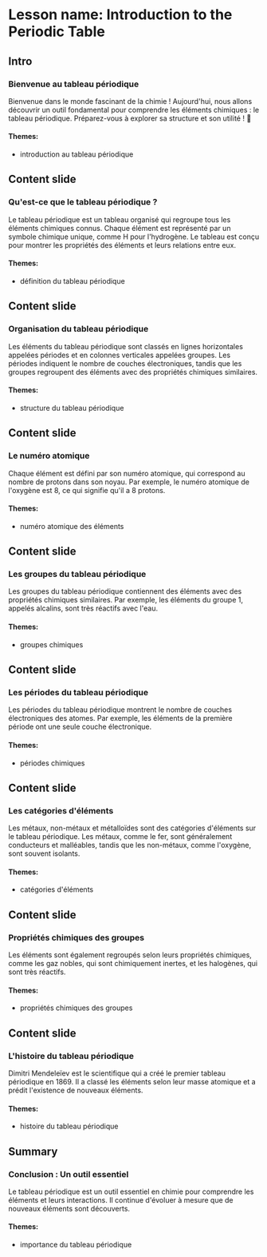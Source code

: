 # Lesson name: Introduction to the Periodic Table

## Intro

### Bienvenue au tableau périodique

Bienvenue dans le monde fascinant de la chimie ! Aujourd'hui, nous allons découvrir un outil fondamental pour comprendre les éléments chimiques : le tableau périodique. Préparez-vous à explorer sa structure et son utilité ! 🌟

#### **Themes:**
- introduction au tableau périodique

## Content slide

### Qu'est-ce que le tableau périodique ?

Le tableau périodique est un tableau organisé qui regroupe tous les éléments chimiques connus. Chaque élément est représenté par un symbole chimique unique, comme H pour l'hydrogène. Le tableau est conçu pour montrer les propriétés des éléments et leurs relations entre eux.

#### **Themes:**
- définition du tableau périodique

## Content slide

### Organisation du tableau périodique

Les éléments du tableau périodique sont classés en lignes horizontales appelées périodes et en colonnes verticales appelées groupes. Les périodes indiquent le nombre de couches électroniques, tandis que les groupes regroupent des éléments avec des propriétés chimiques similaires.

#### **Themes:**
- structure du tableau périodique

## Content slide

### Le numéro atomique

Chaque élément est défini par son numéro atomique, qui correspond au nombre de protons dans son noyau. Par exemple, le numéro atomique de l'oxygène est 8, ce qui signifie qu'il a 8 protons.

#### **Themes:**
- numéro atomique des éléments

## Content slide

### Les groupes du tableau périodique

Les groupes du tableau périodique contiennent des éléments avec des propriétés chimiques similaires. Par exemple, les éléments du groupe 1, appelés alcalins, sont très réactifs avec l'eau.

#### **Themes:**
- groupes chimiques

## Content slide

### Les périodes du tableau périodique

Les périodes du tableau périodique montrent le nombre de couches électroniques des atomes. Par exemple, les éléments de la première période ont une seule couche électronique.

#### **Themes:**
- périodes chimiques

## Content slide

### Les catégories d'éléments

Les métaux, non-métaux et métalloïdes sont des catégories d'éléments sur le tableau périodique. Les métaux, comme le fer, sont généralement conducteurs et malléables, tandis que les non-métaux, comme l'oxygène, sont souvent isolants.

#### **Themes:**
- catégories d'éléments

## Content slide

### Propriétés chimiques des groupes

Les éléments sont également regroupés selon leurs propriétés chimiques, comme les gaz nobles, qui sont chimiquement inertes, et les halogènes, qui sont très réactifs.

#### **Themes:**
- propriétés chimiques des groupes

## Content slide

### L'histoire du tableau périodique

Dimitri Mendeleïev est le scientifique qui a créé le premier tableau périodique en 1869. Il a classé les éléments selon leur masse atomique et a prédit l'existence de nouveaux éléments.

#### **Themes:**
- histoire du tableau périodique

## Summary

### Conclusion : Un outil essentiel

Le tableau périodique est un outil essentiel en chimie pour comprendre les éléments et leurs interactions. Il continue d'évoluer à mesure que de nouveaux éléments sont découverts.

#### **Themes:**
- importance du tableau périodique
